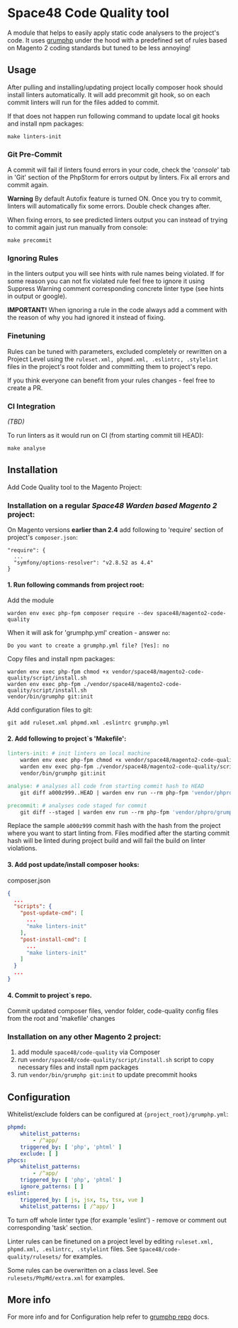 # Space48 Code Quality tool

A module that helps to easily apply static code analysers to the project's code. 
It uses [grumphp](https://github.com/phpro/grumphp) under the hood with a predefined set of rules 
based on Magento 2 coding standards but tuned to be less annoying!

## Usage

After pulling and installing/updating project locally composer hook should install linters automatically. 
It will add precommit git hook, so on each commit linters will run for the files added to commit. 

If that does not happen run following command to update local git hooks and install npm packages:  
```shell
make linters-init
```

### Git Pre-Commit
A commit will fail if linters found errors in your code, check the '_console_' tab in 'Git' section of the PhpStorm 
for errors output by linters. Fix all errors and commit again.

**Warning**
By default Autofix feature is turned ON. Once you try to commit, linters will automatically fix some errors. 
Double check changes after.

When fixing errors, to see predicted linters output you can instead of trying to commit again just run manually from console:
```shell
make precommit
```

### Ignoring Rules
in the linters output you will see hints with rule names being violated. If for some reason you can not fix violated rule
feel free to ignore it using Suppress Warning comment corresponding concrete linter type (see hints in output or google).

**IMPORTANT!**
When ignoring a rule in the code always add a comment with the reason of why you had ignored it instead of fixing.

### Finetuning

Rules can be tuned with parameters, excluded completely or rewritten on a Project Level 
using the `ruleset.xml, phpmd.xml, .eslintrc, .stylelint` files in the project's root folder and committing them to project's repo.

If you think everyone can benefit from your rules changes - feel free to create a PR.

### CI Integration

_(TBD)_

To run linters as it would run on CI (from starting commit till HEAD):
```shell
make analyse
```

## Installation

Add Code Quality tool to the Magento Project:

### Installation on a regular _Space48 Warden based Magento 2_ project:

On Magento versions **earlier than 2.4** add following to 'require' section of project's `composer.json`:
```
"require": {
  ...
  "symfony/options-resolver": "v2.8.52 as 4.4"
}
```

#### 1. Run following commands from project root:
Add the module
```shell
warden env exec php-fpm composer require --dev space48/magento2-code-quality
```

When it will ask for 'grumphp.yml' creation - answer `no`: 
```shell
Do you want to create a grumphp.yml file? [Yes]: no
```

Copy files and install npm packages:
```shell
warden env exec php-fpm chmod +x vendor/space48/magento2-code-quality/script/install.sh
warden env exec php-fpm ./vendor/space48/magento2-code-quality/script/install.sh
vendor/bin/grumphp git:init
```

Add configuration files to git:
```shell
git add ruleset.xml phpmd.xml .eslintrc grumphp.yml
```

#### 2. Add following to project`s 'Makefile':
```makefile
linters-init: # init linters on local machine
	warden env exec php-fpm chmod +x vendor/space48/magento2-code-quality/script/install.sh
	warden env exec php-fpm ./vendor/space48/magento2-code-quality/script/install.sh
	vendor/bin/grumphp git:init

analyse: # analyses all code from starting commit hash to HEAD
	git diff a000z999..HEAD | warden env run --rm php-fpm 'vendor/phpro/grumphp/bin/grumphp' run

precommit: # analyses code staged for commit
	git diff --staged | warden env run --rm php-fpm 'vendor/phpro/grumphp/bin/grumphp' run
```

Replace the sample `a000z999` commit hash with the hash from the project where you want to start linting from.
Files modified after the starting commit hash will be linted during project build and will fail the build on linter violations. 

#### 3. Add post update/install composer hooks:

composer.json
```json
{
  ...
  "scripts": {
    "post-update-cmd": [
      ...
      "make linters-init"
    ],
    "post-install-cmd": [
      ...
      "make linters-init"
    ]
  }
  ...
}
```

#### 4. Commit to project`s repo.
Commit updated composer files, vendor folder, code-quality config files from the root and 'makefile' changes 

### Installation on any other Magento 2 project:
1. add module `space48/code-quality` via Composer
2. run `vendor/space48/code-quality/script/install.sh` script to copy necessary files and install npm packages
3. run `vendor/bin/grumphp git:init` to update precommit hooks

## Configuration

Whitelist/exclude folders can be configured at `{project_root}/grumphp.yml`:
```yaml
phpmd:
    whitelist_patterns:
        - /^app/
    triggered_by: [ 'php', 'phtml' ]
    exclude: [ ]
phpcs:
    whitelist_patterns:
        - /^app/
    triggered_by: [ 'php', 'phtml' ]
    ignore_patterns: [ ]
eslint:
    triggered_by: [ js, jsx, ts, tsx, vue ]
    whitelist_patterns: [ /^app/ ]
```
To turn off whole linter type (for example 'eslint') - remove or comment out corresponding 'task' section.

Linter rules can be finetuned on a project level by editing `ruleset.xml, phpmd.xml, .eslintrc, .stylelint` files.
See `Space48/code-quality/rulesets/` for examples.

Some rules can be overwritten on a class level. See `rulesets/PhpMd/extra.xml` for examples. 

## More info
For more info and for Configuration help refer to [grumphp repo](https://github.com/phpro/grumphp) docs.

